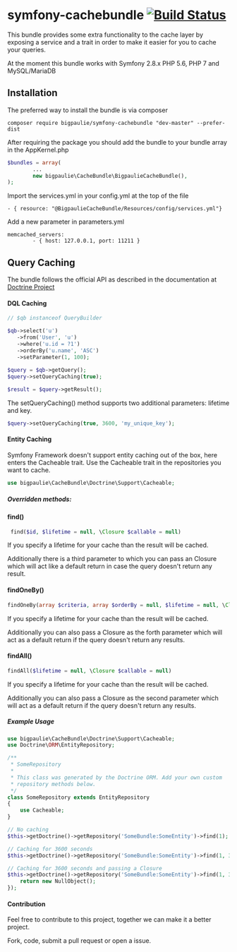 # symfony-cachebundle [![Build Status](https://travis-ci.org/bigpaulie/symfony-cachebundle.svg?branch=master)](https://travis-ci.org/bigpaulie/symfony-cachebundle)
This bundle provides some extra functionality to the cache layer by exposing a service and a trait in order to make it easier for you to cache your queries.

At the moment this bundle works with Symfony 2.8.x PHP 5.6, PHP 7 and MySQL/MariaDB 
## Installation
The preferred way to install the bundle is via composer
```
composer require bigpaulie/symfony-cachebundle "dev-master" --prefer-dist
```

After requiring the package you should add the bundle to your bundle array in the AppKernel.php
```php
$bundles = array(
        ...
        new bigpaulie\CacheBundle\BigpaulieCacheBundle(),
);
```

Import the services.yml in your config.yml at the top of the file
```
- { resource: "@BigpaulieCacheBundle/Resources/config/services.yml"}
```

Add a new parameter in parameters.yml
```
memcached_servers:
        - { host: 127.0.0.1, port: 11211 }
```

## Query Caching
The bundle follows the official API as described in the documentation at [Doctrine Project](http://docs.doctrine-project.org/projects/doctrine-orm/en/latest/reference/caching.html)
#### DQL Caching


```php
// $qb instanceof QueryBuilder

$qb->select('u')
   ->from('User', 'u')
   ->where('u.id = ?1')
   ->orderBy('u.name', 'ASC')
   ->setParameter(1, 100);
   
$query = $qb->getQuery();
$query->setQueryCaching(true);

$result = $query->getResult();
```

The setQueryCaching() method supports two additional parameters: lifetime and key.
```php
$query->setQueryCaching(true, 3600, 'my_unique_key');
```

#### Entity Caching
Symfony Framework doesn't support entity caching out of the box, here enters the Cacheable trait.
Use the Cacheable trait in the repositories you want to cache.

```php
use bigpaulie\CacheBundle\Doctrine\Support\Cacheable;
```

##### Overridden methods:
#### find()
```php
 find($id, $lifetime = null, \Closure $callable = null)
```
If you specify a lifetime for your cache than the result will be cached.

Additionally there is a third parameter to which you can pass an Closure which will act like a default return in case the query doesn't return any result.

#### findOneBy()
```php
findOneBy(array $criteria, array $orderBy = null, $lifetime = null, \Closure $callable = null)
```

If you specify a lifetime for your cache than the result will be cached.

Additionally you can also pass a Closure as the forth parameter which will act as a default return if the query doesn't return any results.

#### findAll()
```php
findAll($lifetime = null, \Closure $callable = null)
```

If you specify a lifetime for your cache than the result will be cached.

Additionally you can also pass a Closure as the second parameter which will act as a default return if the query doesn't return any results.

##### Example Usage
```php
use bigpaulie\CacheBundle\Doctrine\Support\Cacheable;
use Doctrine\ORM\EntityRepository;

/**
 * SomeRepository
 *
 * This class was generated by the Doctrine ORM. Add your own custom
 * repository methods below.
 */
class SomeRepository extends EntityRepository
{
    use Cacheable;
}
```

```php
// No caching
$this->getDoctrine()->getRepository('SomeBundle:SomeEntity')->find(1);

// Caching for 3600 seconds
$this->getDoctrine()->getRepository('SomeBundle:SomeEntity')->find(1, 3600);

// Caching for 3600 seconds and passing a Closure
$this->getDoctrine()->getRepository('SomeBundle:SomeEntity')->find(1, 3600, function () {
    return new NullObject();
});
```

#### Contribution
Feel free to contribute to this project, together we can make it a better project. 

Fork, code, submit a pull request or open a issue.